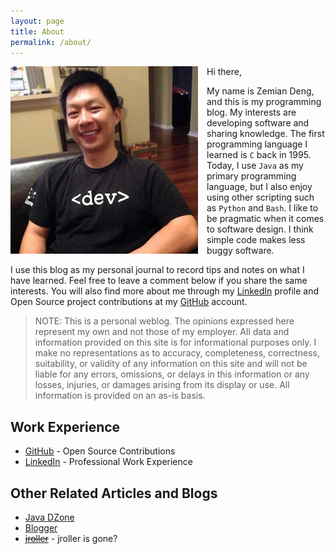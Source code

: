 ```yaml
---
layout: page
title: About
permalink: /about/
---
```


<img align="left" src="/images/zemian-300.jpg" alt="Zemian Deng" style="margin-right: 1em;">

Hi there, 

My name is Zemian Deng, and this is my programming blog. My interests are developing software and sharing knowledge. The first programming language I learned is `C` back in 1995. Today, I use `Java` as my primary programming language, but I also enjoy using other scripting such as `Python` and `Bash`. I like to be pragmatic when it comes to software design. I think simple code makes less buggy software.

I use this blog as my personal journal to record tips and notes on what I have learned. Feel free to leave a comment below if you share the same interests. You will also find more about me through my [LinkedIn](https://www.linkedin.com/in/zemian-deng-profile) profile and Open Source project contributions at my [GitHub](https://github.com/zemian/) account.

> NOTE:
> This is a personal weblog. The opinions expressed here represent my own and not those of my employer. All data and information provided on this site is for informational purposes only. I make no representations as to accuracy, completeness, correctness, suitability, or validity of any information on this site and will not be liable for any errors, omissions, or delays in this information or any losses, injuries, or damages arising from its display or use. All information is provided on an as-is basis.

## Work Experience

- [GitHub](https://github.com/zemian) - Open Source Contributions
- [LinkedIn](https://www.linkedin.com/in/zemian-deng-profile) - Professional Work Experience

## Other Related Articles and Blogs

- [Java DZone](https://dzone.com/users/saltnlight5)
- [Blogger](http://saltnlight5.blogspot.com)
- ~~[jroller](http://www.jroller.com/thebugslayer)~~ - jroller is gone?
